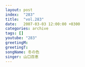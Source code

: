 ```yaml
---
layout: post
index:  "283"
title:  "vol.283"
date:   2007-03-03 12:00:00 +0300
categories: archive
tags: []
youtube: "283"
greetingM: 
greetingT: 
songName: 冬の色
singer: 山口百恵
---
```

